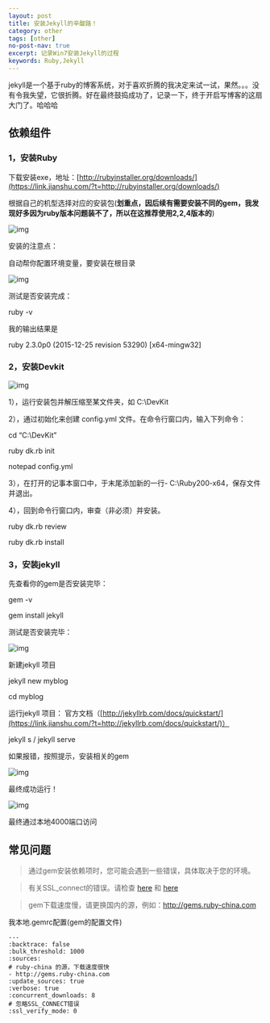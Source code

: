 ```yaml
---
layout: post
title: 安装Jekyll的辛酸路！
category: other
tags: [other]
no-post-nav: true
excerpt: 记录Win7安装Jekyll的过程
keywords: Ruby,Jekyll
---
```


jekyll是一个基于ruby的博客系统，对于喜欢折腾的我决定来试一试，果然。。。没有令我失望，它很折腾。好在最终鼓捣成功了，记录一下，终于开启写博客的这扇大门了。哈哈哈

## 依赖组件

### 1，安装Ruby 

下载安装exe，地址：[http://rubyinstaller.org/downloads/](https://link.jianshu.com/?t=http://rubyinstaller.org/downloads/)

根据自己的机型选择对应的安装包(**划重点，因后续有需要安装不同的gem，我发现好多因为ruby版本问题装不了，所以在这推荐使用2,2,4版本的**)

![img](https://upload-images.jianshu.io/upload_images/1195023-a6c530243f43e78f.png?imageMogr2/auto-orient/strip&#124;&#124;imageView2/2/w/1200/format/webp)

安装的注意点：

自动帮你配置环境变量，要安装在根目录

![img](https://upload-images.jianshu.io/upload_images/1195023-e5a69bdde0973466.png?imageMogr2/auto-orient/strip&#124;imageView2/2/w/513/format/webp)

测试是否安装完成：

ruby -v

我的输出结果是

ruby 2.3.0p0 (2015-12-25 revision 53290) [x64-mingw32]

### 2，安装Devkit

![img](https://upload-images.jianshu.io/upload_images/1195023-1b29696831414be5.png?imageMogr2/auto-orient/strip&#124;imageView2/2/w/1200/format/webp)

1），运行安装包并解压缩至某文件夹，如 C:\DevKit

2），通过初始化来创建 config.yml 文件。在命令行窗口内，输入下列命令：

cd “C:\DevKit”

ruby dk.rb init

notepad config.yml

3），在打开的记事本窗口中，于末尾添加新的一行- C:\Ruby200-x64，保存文件并退出。

4），回到命令行窗口内，审查（非必须）并安装。

ruby dk.rb review

ruby dk.rb install


### 3，安装jekyll 

先查看你的gem是否安装完毕：

gem -v

gem install jekyll

测试是否安装完毕：

![img](https://upload-images.jianshu.io/upload_images/1195023-d6e235354766725f.png?imageMogr2/auto-orient/strip&#124;imageView2/2/w/594/format/webp)

新建jekyll 项目

jekyll new myblog

cd myblog

运行jekyll 项目： 官方文档（[http://jekyllrb.com/docs/quickstart/](https://link.jianshu.com/?t=http://jekyllrb.com/docs/quickstart/)）

jekyll s  / jekyll serve

如果报错，按照提示，安装相关的gem

![img](https://upload-images.jianshu.io/upload_images/1195023-b36b8899925c4601.png?imageMogr2/auto-orient/strip&#124;imageView2/2/w/571/format/webp)

最终成功运行！

![img](https://upload-images.jianshu.io/upload_images/1195023-9bb2e8cc102e932e.png?imageMogr2/auto-orient/strip&#124;imageView2/2/w/569/format/webp)

最终通过本地4000端口访问

## 常见问题

> 通过gem安装依赖项时，您可能会遇到一些错误，具体取决于您的环境。

> 有关SSL_connect的错误。请检查 [here](http://stackoverflow.com/questions/15305350/gem-install-fails-with-openssl-failure) 和 [here](http://railsapps.github.io/openssl-certificate-verify-failed.html)

> gem下载速度慢，请更换国内的源，例如：http://gems.ruby-china.com

我本地.gemrc配置(gem的配置文件)
```
---
:backtrace: false
:bulk_threshold: 1000
:sources:
# ruby-china 的源，下载速度很快
- http://gems.ruby-china.com
:update_sources: true
:verbose: true
:concurrent_downloads: 8
# 忽略SSL_CONNECT错误
:ssl_verify_mode: 0 

```

